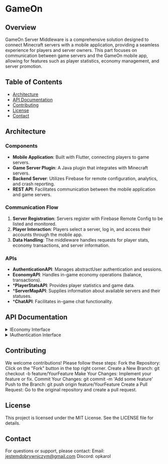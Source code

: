 # GameOn 

## Overview
GameOn Server Middleware is a comprehensive solution designed to connect Minecraft servers with a mobile application, providing a seamless experience for players and server owners. This part focuses on communication between game servers and the GameOn mobile app, allowing for features such as player statistics, economy management, and server promotion.

## Table of Contents
- [Architecture](#architecture)
- [API Documentation](#api-documentation)
- [Contributing](#contributing)
- [License](#license)
- [Contact](#contact)

## Architecture

### Components
- **Mobile Application**: Built with Flutter, connecting players to game servers.
- **Game Server Plugin**: A Java plugin that integrates with Minecraft servers.
- **Backend Server**: Utilizes Firebase for remote configuration, analytics, and crash reporting.
- **REST API**: Facilitates communication between the mobile application and game servers.

### Communication Flow
1. **Server Registration**: Servers register with Firebase Remote Config to be listed and monitored.
2. **Player Interaction**: Players select a server, log in, and access their accounts through the mobile app.
3. **Data Handling**: The middleware handles requests for player stats, economy transactions, and server information.

### APIs
- **AuthenticationAPI**: Manages abstractUser authentication and sessions.
- **EconomyAPI**: Handles in-game economy operations (balance, transactions).
- ***PlayerStatsAPI**: Provides player statistics and game data.
- ***ServerMapAPI**: Supplies information about available servers and their statuses.
- ***ChatAPI**: Facilitates in-game chat functionality.
## API Documentation

<details>
<summary>IEconomy Interface</summary>

```java
public interface IEconomy extends IExtension {
    /**
     * Retrieves the balance of the specified abstractUser.
     *
     * @param userId The UserId of the abstractUser whose balance is to be retrieved.
     * @return The balance of the abstractUser as a double.
     */
    double getBalance(UserId userId);

    /**
     * Checks if the specified abstractUser has a sufficient balance for a given amount.
     *
     * @param userId The UserId of the abstractUser whose balance is to be checked.
     * @param amount The amount to check against the abstractUser's balance.
     * @return True if the abstractUser has sufficient balance, false otherwise.
     */
    boolean hasSufficientBalance(UserId userId, double amount);

    /**
     * Withdraws a specified amount from the abstractUser's balance.
     *
     * @param userId The UserId of the abstractUser from whose account the amount will be withdrawn.
     * @param amount The amount to withdraw.
     */
    void withdraw(UserId userId, double amount);

    /**
     * Deposits a specified amount into the abstractUser's balance.
     *
     * @param userId The UserId of the abstractUser to whom the amount will be deposited.
     * @param amount The amount to deposit.
     */
    void deposit(UserId userId, double amount);

    /**
     * Transfers a specified amount from one abstractUser to another.
     *
     * @param fromUserId The UserId of the abstractUser from whom the amount will be transferred.
     * @param toUserId The UserId of the abstractUser to whom the amount will be transferred.
     * @param amount The amount to transfer.
     */
    void transfer(UserId fromUserId, UserId toUserId, double amount);

    /**
     * Sets the balance of the specified abstractUser to a given amount.
     *
     * @param userId The UserId of the abstractUser whose balance will be set.
     * @param amount The new balance to set for the abstractUser.
     */
    void setBalance(UserId userId, double amount);

    /**
     * Retrieves a map of all abstractUser balances.
     *
     * @return A map where the key is the UserId and the value is the abstractUser's balance.
     */
    Map<UserId, Double> getAllUserBalances();
}
```
</details> <details> <summary>IAuthentication Interface</summary>

```java
public interface IAuthentication extends IExtension {

    /**
     * Authenticates a abstractUser based on their UserId.
     *
     * @param userId The UserId of the abstractUser to authenticate.
     * @return A token representing the authenticated abstractUser session.
     */
    String authenticate(UserId userId);

    /**
     * Validates a given authentication token.
     *
     * @param token The token to validate.
     * @return True if the token is valid, false otherwise.
     */
    boolean validateToken(String token);

    /**
     * Retrieves the UserId associated with a given authentication token.
     *
     * @param token The token from which to extract the UserId.
     * @return The UserId associated with the token, or null if the token is invalid.
     */
    UserId getUserFromToken(String token);
}
```
</details> 

## Contributing
We welcome contributions! Please follow these steps:
Fork the Repository: Click on the "Fork" button in the top right corner.
Create a New Branch: git checkout -b feature/YourFeature
Make Your Changes: Implement your feature or fix.
Commit Your Changes: git commit -m 'Add some feature'
Push to the Branch: git push origin feature/YourFeature
Create a Pull Request: Go to the original repository and create a pull request.

## License
This project is licensed under the MIT License. See the LICENSE file for details.

## Contact
For questions or support, please contact:
Email: jestemdobrywniczym@gmail.com
Discord: opkarol